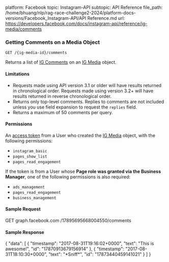 platform: Facebook
topic: Instagram-API
subtopic: API Reference
file_path: /home/bhuang/nlp/rag-race-challenge2-2024/platform-docs-versions/Facebook_Instagram-API/API Reference.md
url: https://developers.facebook.com/docs/instagram-api/reference/ig-media/comments


### Getting Comments on a Media Object

`GET /{ig-media-id}/comments`

Returns a list of [IG Comments](https://developers.facebook.com/docs/instagram-api/reference/ig-comment) on an [IG Media](https://developers.facebook.com/docs/instagram-api/reference/ig-media) object.

#### Limitations

* Requests made using API version 3.1 or older will have results returned in chronological order. Requests made using version 3.2+ will have results returned in reverse chronological order.
* Returns only top-level comments. Replies to comments are not included unless you use field expansion to request the `replies` field.
* Returns a maximum of 50 comments per query.

#### Permissions

An [access token](https://developers.facebook.com/docs/instagram-api/overview#authentication) from a User who created the [IG Media](https://developers.facebook.com/docs/instagram-api/reference/ig-media) object, with the following permissions:

* `instagram_basic`
* `pages_show_list`
* `pages_read_engagement`

If the token is from a User whose **Page role was granted via the Business Manager**, one of the following permissions is also required:

* `ads_management`
* `pages_read_engagement`
* `business_management`

#### Sample Request

GET graph.facebook.com
  /17895695668004550/comments

#### Sample Response

{
  "data": \[
    {
      "timestamp": "2017-08-31T19:16:02+0000",
      "text": "This is awesome!",
      "id": "17870913679156914"
    },
    {
      "timestamp": "2017-08-31T18:10:30+0000",
      "text": "\*Sniff\*",
      "id": "17873440459141021"
    }
  \]
}